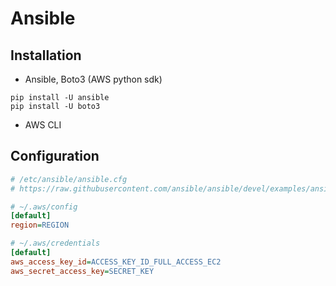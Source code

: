 # Ansible

## Installation

- Ansible, Boto3 (AWS python sdk)

```shell
pip install -U ansible
pip install -U boto3
```

- AWS CLI

## Configuration

```ini
# /etc/ansible/ansible.cfg
# https://raw.githubusercontent.com/ansible/ansible/devel/examples/ansible.cfg
```

```ini
# ~/.aws/config
[default]
region=REGION
```

```ini
# ~/.aws/credentials
[default]
aws_access_key_id=ACCESS_KEY_ID_FULL_ACCESS_EC2
aws_secret_access_key=SECRET_KEY
```
